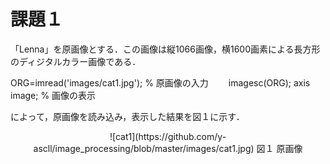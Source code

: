 # 課題１
「Lenna」を原画像とする．この画像は縦1066画像，横1600画素による長方形のディジタルカラー画像である．

ORG=imread('images/cat1.jpg'); % 原画像の入力　　
imagesc(ORG); axis image; % 画像の表示

によって，原画像を読み込み，表示した結果を図１に示す．

<div align="center">
![cat1](https://github.com/y-ascll/image_processing/blob/master/images/cat1.jpg)
図１ 原画像
</div>
